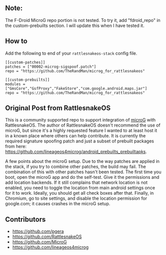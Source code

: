 ## Note:
The F-Droid MicroG repo portion is not tested. To try it, add "fdroid_repo" in the custom-prebuilts section. I will update this when I have tested it.

## How to
Add the following to end of your `rattlesnakeos-stack` config file.
```
[[custom-patches]]
patches = ["00002-microg-sigspoof.patch"]
repo = "https://github.com/TheRandMan/microg_for_rattlesnakeos"

[[custom-prebuilts]]
modules = ["GmsCore","GsfProxy","FakeStore","com.google.android.maps.jar"]
repo = "https://github.com/TheRandMan/microg_for_rattlesnakeos"
```

## Original Post from RattlesnakeOS
This is a community supported repo to support integration of [microG](https://microg.org/) with RattlesnakeOS. The author of RattlesnakeOS doesn't recommend the use of microG, but since it's a highly requested feature I wanted to at least host it in a known place where others can help contribute. It is currently the required signature spoofing patch and just a subset of prebuilt packages from here: https://github.com/lineageos4microg/android_prebuilts_prebuiltapks.

A few points about the microG setup. Due to the way patches are applied in the stack, if you try to combine other patches, the build may fail. The combination of this with other patches hasn't been tested. The first time you boot, open the microG app and do the self-test. Give it the permissions and add location backends. If it still complains that network location is not enabled, you need to toggle the location from main android settings once for it to work. Ideally, you should get all check boxes after that. Finally, in Chromium, go to site settings, and disable the location permission for google.com; it causes crashes in the microG setup.


## Contributors
* https://github.com/pgera
* https://github.com/RattlesnakeOS
* https://github.com/MicroG
* https://github.com/lineageos4microg
